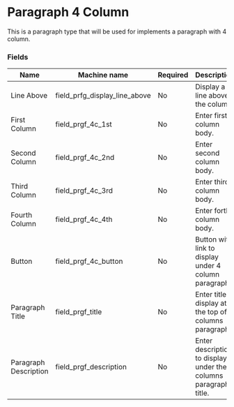# Paragraph 4 Column
This is a paragraph type that will be used for implements a paragraph with 4 column.

### Fields
| Name  | Machine name | Required | Description | Notes |
| ------------- | ------------- | ------------- | ------------- | ------------- | 
| Line Above | field_prfg_display_line_above | No | Display a line above the column. | |
| First Column | field_prgf_4c_1st | No | Enter first column body. | |
| Second Column | field_prgf_4c_2nd | No | Enter second column body. | |
| Third Column | field_prgf_4c_3rd | No | Enter third column body. | |
| Fourth Column | field_prgf_4c_4th | No | Enter forth column body. | |
| Button | field_prgf_4c_button | No | Button with link to display under 4 column paragraph | |
| Paragraph Title | field_prgf_title | No | Enter title to display at the top of 4 columns paragraph. | |
| Paragraph Description | field_prgf_description | No | Enter description to display under the 4 columns paragraph title. | |
